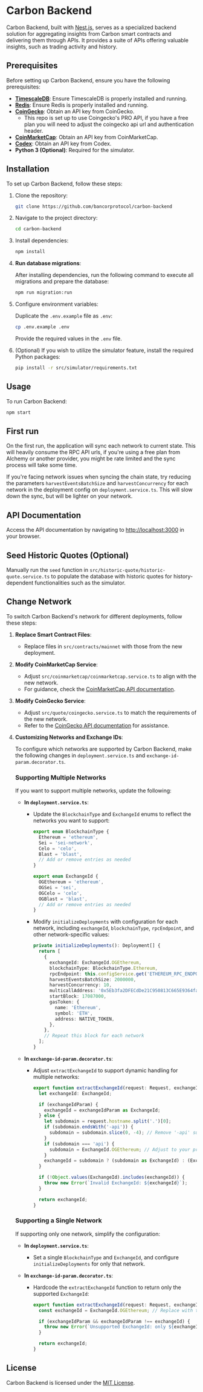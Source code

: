 # Carbon Backend

Carbon Backend, built with [Nest.js](https://nestjs.com), serves as a specialized backend solution for aggregating insights from Carbon smart contracts and delivering them through APIs. It provides a suite of APIs offering valuable insights, such as trading activity and history.

## Prerequisites

Before setting up Carbon Backend, ensure you have the following prerequisites:

- **[TimescaleDB](https://docs.timescale.com/self-hosted/latest/install)**: Ensure TimescaleDB is properly installed and running.
- **[Redis](https://redis.io/docs/install/install-stack)**: Ensure Redis is properly installed and running.
- **[CoinGecko](https://www.coingecko.com/en/api)**: Obtain an API key from CoinGecko.
  - This repo is set up to use Coingecko's PRO API, if you have a free plan you will need to adjust the coingecko api url and authentication header.
- **[CoinMarketCap](https://www.coingecko.com/en/api)**: Obtain an API key from CoinMarketCap.
- **[Codex](https://www.codex.io/)**: Obtain an API key from Codex.
- **Python 3 (Optional)**: Required for the simulator.

## Installation

To set up Carbon Backend, follow these steps:

1. Clone the repository:

   ```bash
   git clone https://github.com/bancorprotocol/carbon-backend
   ```

2. Navigate to the project directory:

   ```bash
   cd carbon-backend
   ```

3. Install dependencies:

   ```bash
   npm install
   ```

4. **Run database migrations**:

   After installing dependencies, run the following command to execute all migrations and prepare the database:

   ```bash
   npm run migration:run
   ```

5. Configure environment variables:

   Duplicate the `.env.example` file as `.env`:

   ```bash
   cp .env.example .env
   ```

   Provide the required values in the `.env` file.

6. (Optional) If you wish to utilize the simulator feature, install the required Python packages:

   ```bash
   pip install -r src/simulator/requirements.txt
   ```

## Usage

To run Carbon Backend:

```bash
npm start
```

## First run

On the first run, the application will sync each network to current state. This will heavily consume the RPC API urls, if you're using a free plan from Alchemy or another provider, you might be rate limited and the sync process will take some time.

If you're facing network issues when syncing the chain state, try reducing the parameters `harvestEventsBatchSize` and `harvestConcurrency` for each network in the deployment config on `deployment.service.ts`. This will slow down the sync, but will be lighter on your network. 

## API Documentation

Access the API documentation by navigating to [http://localhost:3000](http://localhost:3000) in your browser.

## Seed Historic Quotes (Optional)

Manually run the `seed` function in `src/historic-quote/historic-quote.service.ts` to populate the database with historic quotes for history-dependent functionalities such as the simulator.

## Change Network

To switch Carbon Backend's network for different deployments, follow these steps:

1. **Replace Smart Contract Files**:

   - Replace files in `src/contracts/mainnet` with those from the new deployment.

2. **Modify CoinMarketCap Service**:

   - Adjust `src/coinmarketcap/coinmarketcap.service.ts` to align with the new network.
   - For guidance, check the [CoinMarketCap API documentation](https://coinmarketcap.com/api/documentation/v1/).

3. **Modify CoinGecko Service**:

   - Adjust `src/quote/coingecko.service.ts` to match the requirements of the new network.
   - Refer to the [CoinGecko API documentation](https://docs.coingecko.com/) for assistance.

4. **Customizing Networks and Exchange IDs**:

   To configure which networks are supported by Carbon Backend, make the following changes in `deployment.service.ts` and `exchange-id-param.decorator.ts`.

   ### Supporting Multiple Networks

   If you want to support multiple networks, update the following:

   - **In `deployment.service.ts`**:

     - Update the `BlockchainType` and `ExchangeId` enums to reflect the networks you want to support:

       ```typescript
       export enum BlockchainType {
         Ethereum = 'ethereum',
         Sei = 'sei-network',
         Celo = 'celo',
         Blast = 'blast',
         // Add or remove entries as needed
       }

       export enum ExchangeId {
         OGEthereum = 'ethereum',
         OGSei = 'sei',
         OGCelo = 'celo',
         OGBlast = 'blast',
         // Add or remove entries as needed
       }
       ```

     - Modify `initializeDeployments` with configuration for each network, including `exchangeId`, `blockchainType`, `rpcEndpoint`, and other network-specific values:

       ```typescript
       private initializeDeployments(): Deployment[] {
         return [
           {
             exchangeId: ExchangeId.OGEthereum,
             blockchainType: BlockchainType.Ethereum,
             rpcEndpoint: this.configService.get('ETHEREUM_RPC_ENDPOINT'),
             harvestEventsBatchSize: 2000000,
             harvestConcurrency: 10,
             multicallAddress: '0x5Eb3fa2DFECdDe21C950813C665E9364fa609bD2',
             startBlock: 17087000,
             gasToken: {
               name: 'Ethereum',
               symbol: 'ETH',
               address: NATIVE_TOKEN,
             },
           },
           // Repeat this block for each network
         ];
       }
       ```

   - **In `exchange-id-param.decorator.ts`**:

     - Adjust `extractExchangeId` to support dynamic handling for multiple networks:

       ```typescript
       export function extractExchangeId(request: Request, exchangeIdParam?: string): ExchangeId {
         let exchangeId: ExchangeId;

         if (exchangeIdParam) {
           exchangeId = exchangeIdParam as ExchangeId;
         } else {
           let subdomain = request.hostname.split('.')[0];
           if (subdomain.endsWith('-api')) {
             subdomain = subdomain.slice(0, -4); // Remove '-api' suffix
           }
           if (subdomain === 'api') {
             subdomain = ExchangeId.OGEthereum; // Adjust to your preferred default network
           }
           exchangeId = subdomain ? (subdomain as ExchangeId) : (ExchangeId.OGEthereum as ExchangeId);
         }

         if (!Object.values(ExchangeId).includes(exchangeId)) {
           throw new Error(`Invalid ExchangeId: ${exchangeId}`);
         }

         return exchangeId;
       }
       ```

   ### Supporting a Single Network

   If supporting only one network, simplify the configuration:

   - **In `deployment.service.ts`**:

     - Set a single `BlockchainType` and `ExchangeId`, and configure `initializeDeployments` for only that network.

   - **In `exchange-id-param.decorator.ts`**:

     - Hardcode the `extractExchangeId` function to return only the supported `ExchangeId`:

       ```typescript
       export function extractExchangeId(request: Request, exchangeIdParam?: string): ExchangeId {
         const exchangeId = ExchangeId.OGEthereum; // Replace with the single supported ExchangeId

         if (exchangeIdParam && exchangeIdParam !== exchangeId) {
           throw new Error(`Unsupported ExchangeId: only ${exchangeId} is allowed`);
         }

         return exchangeId;
       }
       ```

## License

Carbon Backend is licensed under the [MIT License](LICENSE).